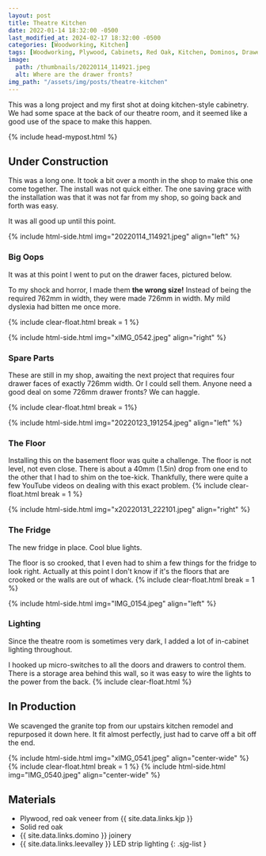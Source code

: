 ```yaml
---
layout: post
title: Theatre Kitchen
date: 2022-01-14 18:32:00 -0500
last_modified_at: 2024-02-17 18:32:00 -0500
categories: [Woodworking, Kitchen]
tags: [Woodworking, Plywood, Cabinets, Red Oak, Kitchen, Dominos, Drawers, LED Lighting]
image:
  path: /thumbnails/20220114_114921.jpeg
  alt: Where are the drawer fronts?
img_path: "/assets/img/posts/theatre-kitchen"
---
```


This was a long project and my first shot at doing kitchen-style cabinetry. We had some space at the back of our theatre room, and it seemed like a good use of the space to make this happen.

{% include head-mypost.html %}

## Under Construction

This was a long one. It took a bit over a month in the shop to make this one come together. The install was not quick either. The one saving grace with the installation was that it was not far from my shop, so going back and forth was easy.

It was all good up until this point.

{% include html-side.html img="20220114_114921.jpeg" align="left" %}

### Big Oops

It was at this point I went to put on the drawer faces, pictured below.

To my shock and horror, I made them **the wrong size!** Instead of being the required 762mm in width, they were made 726mm in width. My mild dyslexia had bitten me once more.

{% include clear-float.html break = 1 %}

{% include html-side.html img="xIMG_0542.jpeg" align="right" %}

### Spare Parts

These are still in my shop, awaiting the next project that requires four drawer faces of exactly 726mm width. Or I could sell them. Anyone need a good deal on some 726mm drawer fronts? We can haggle.

{% include clear-float.html break = 1%}

{% include html-side.html img="20220123_191254.jpeg" align="left" %}

### The Floor

Installing this on the basement floor was quite a challenge. The floor is not level, not even close. There is about a 40mm (1.5in) drop from one end to the other that I had to shim on the toe-kick. Thankfully, there were quite a few YouTube videos on dealing with this exact problem.
{% include clear-float.html break = 1 %}

{% include html-side.html img="x20220131_222101.jpeg" align="right" %}

### The Fridge

The new fridge in place. Cool blue lights.

The floor is so crooked, that I even had to shim a few things for the fridge to look right. Actually at this point I don't know if it's the floors that are crooked or the walls are out of whack.
{% include clear-float.html break = 1 %}

{% include html-side.html img="IMG_0154.jpeg" align="left" %}

### Lighting

Since the theatre room is sometimes very dark, I added a lot of in-cabinet lighting throughout. 

I hooked up micro-switches to all the doors and drawers to control them. There is a storage area behind this wall, so it was easy to wire the lights to the power from the back.
{% include clear-float.html %}

## In Production

We scavenged the granite top from our upstairs kitchen remodel and repurposed it down here. It fit almost perfectly, just had to carve off a bit off the end.

{% include html-side.html img="xIMG_0541.jpeg" align="center-wide" %}
{% include clear-float.html break = 1 %}
{% include html-side.html img="IMG_0540.jpeg" align="center-wide" %}

## Materials

- Plywood, red oak veneer from {{ site.data.links.kjp }}
- Solid red oak
- {{ site.data.links.domino }} joinery
- {{ site.data.links.leevalley }} LED strip lighting
{: .sjg-list }

